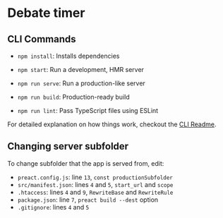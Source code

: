 # Debate timer

## CLI Commands
*   `npm install`: Installs dependencies

*   `npm start`: Run a development, HMR server

*   `npm run serve`: Run a production-like server

*   `npm run build`: Production-ready build

*   `npm run lint`: Pass TypeScript files using ESLint

For detailed explanation on how things work, checkout the [CLI Readme](https://github.com/developit/preact-cli/blob/master/README.md).

## Changing server subfolder
To change subfolder that the app is served from, edit:
* `preact.config.js`: line `13`, `const productionSubfolder`
* `src/manifest.json`: lines `4` and `5`, `start_url` and `scope`
* `.htaccess`: lines `4` and `9`, `RewriteBase` and `RewriteRule`
* `package.json`: line `7`, `preact build --dest` option
* `.gitignore`: lines `4` and `5`
